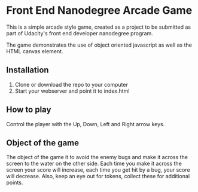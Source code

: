 # Front End Nanodegree Arcade Game

This is a simple arcade style game, created as a project to be submitted as part
of Udacity's front end developer nanodegree program.

The game demonstrates the use of object oriented javascript as well as the HTML
canvas element.

## Installation
1. Clone or download the repo to your computer
2. Start your webserver and point it to index.html


## How to play
Control the player with the Up, Down, Left and Right arrow keys.


## Object of the game
The object of the game it to avoid the enemy bugs and make it across the screen
to the water on the other side. Each time you make it across the screen your
score will increase, each time you get hit by a bug, your score will decrease.
Also, keep an eye out for tokens, collect these for additional points.

